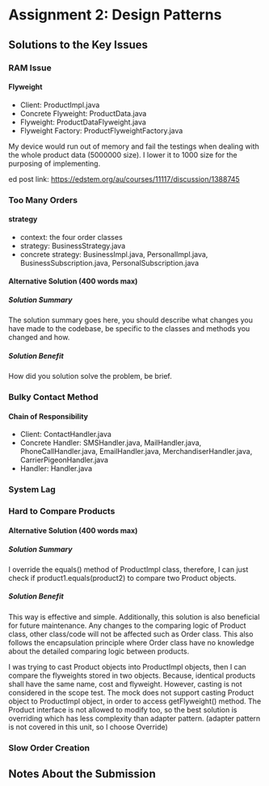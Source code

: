 # Assignment 2: Design Patterns

## Solutions to the Key Issues

### RAM Issue

#### Flyweight

- Client:             ProductImpl.java
- Concrete Flyweight: ProductData.java
- Flyweight:          ProductDataFlyweight.java
- Flyweight Factory:  ProductFlyweightFactory.java

My device would run out of memory and fail the testings when dealing with the whole product data (5000000 size). I lower it to 1000 size for the purposing of implementing.

ed post link: https://edstem.org/au/courses/11117/discussion/1388745

### Too Many Orders

#### strategy
- context: the four order classes
- strategy: BusinessStrategy.java
- concrete strategy: BusinessImpl.java, PersonalImpl.java, BusinessSubscription.java, PersonalSubscription.java

#### Alternative Solution (400 words max)

##### Solution Summary

The solution summary goes here, you should describe what changes you have made to the codebase, be specific to the classes and methods you changed and how.

##### Solution Benefit

How did you solution solve the problem, be brief.

### Bulky Contact Method
#### Chain of Responsibility

- Client:             ContactHandler.java
- Concrete Handler:   SMSHandler.java, MailHandler.java, PhoneCallHandler.java, EmailHandler.java, MerchandiserHandler.java, CarrierPigeonHandler.java
- Handler:            Handler.java

### System Lag


### Hard to Compare Products

#### Alternative Solution (400 words max)
##### Solution Summary
I override the equals() method of ProductImpl class,
therefore, I can just check if product1.equals(product2) to compare two Product objects.

##### Solution Benefit
This way is effective and simple. Additionally, this solution is also beneficial for future maintenance.
Any changes to the comparing logic of Product class, other class/code will not be affected such as Order class.
This also follows the encapsulation principle where Order class have no knowledge about the detailed comparing logic between products.

I was trying to cast Product objects into ProductImpl objects, then I can compare the flyweights stored in two objects.
Because, identical products shall have the same name, cost and flyweight. However, casting is not considered in the scope test.
The mock does not support casting Product object to ProductImpl object, in order to access getFlyweight() method.
The Product interface is not allowed to modify too, so the best solution is overriding which has less complexity than adapter pattern.
(adapter pattern is not covered in this unit, so I choose Override)

### Slow Order Creation


## Notes About the Submission